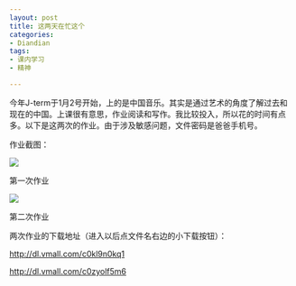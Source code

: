 ```yaml
---
layout: post
title: 这两天在忙这个
categories:
- Diandian
tags:
- 课内学习
- 精神

---
```

<p>今年J-term于1月2号开始，上的是中国音乐。其实是通过艺术的角度了解过去和现在的中国。上课很有意思，作业阅读和写作。我比较投入，所以花的时间有点多。以下是这两次的作业。由于涉及敏感问题，文件密码是爸爸手机号。</p>
<!--more-->
<p>作业截图：</p>
<p><img src="http://m1.img.srcdd.com/farm5/d/2013/0104/17/53AADEAFAD1C3EDF3B604EAE512A5B52_B500_900_445_539.PNG" /><br /></p>
<p>第一次作业</p>
<p><img src="http://m3.img.srcdd.com/farm5/d/2013/0104/17/6E73E87982D9E9DAD52F1A07751AFA4D_B500_900_438_539.PNG" /><br /></p>
<p>第二次作业</p>
<p>两次作业的下载地址（进入以后点文件名右边的小下载按钮）：</p>
<p><a href="http://dl.vmall.com/c0kl9n0kq1" target="_blank">http://dl.vmall.com/c0kl9n0kq1</a><br /></p>
<p><a href="http://dl.vmall.com/c0zyolf5m6" target="_blank"></a><a href="http://dl.vmall.com/c0zyolf5m6">http://dl.vmall.com/c0zyolf5m6</a> </p>